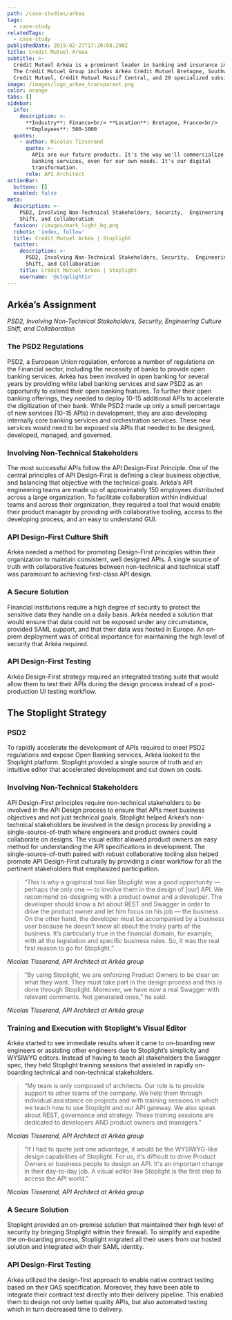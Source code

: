 ```yaml
---
path: /case-studies/arkea
tags:
  - case-study
relatedTags:
  - case-study
publishedDate: 2019-02-27T17:20:08.290Z
title: Crédit Mutuel Arkéa
subtitle: >-
  Crédit Mutuel Arkéa is a prominent leader in banking and insurance in Europe.
  The Crédit Mutuel Group includes Arkéa Crédit Mutuel Bretagne, Southwest
  Credit Mutuel, Crédit Mutuel Massif Central, and 20 specialized subsidiaries
image: /images/logo_arkea_transparent.png
color: orange
tabs: []
sidebar:
  info:
    description: >-
      **Industry**: Finance<br/> **Location**: Bretagne, France<br/>
      **Employees**: 500-1000
  quotes:
    - author: Nicolas Tisserand
      quote: >-
        APIs are our future products. It's the way we'll commercialize our
        banking services, even for our own needs. It's our digital
        transformation.
      role: API Architect
actionBar:
  buttons: []
  enabled: false
meta:
  description: >-
    PSD2, Involving Non-Technical Stakeholders, Security,  Engineering Culture
    Shift, and Collaboration
  favicon: /images/mark_light_bg.png
  robots: 'index, follow'
  title: Crédit Mutuel Arkéa | Stoplight
  twitter:
    description: >-
      PSD2, Involving Non-Technical Stakeholders, Security,  Engineering Culture
      Shift, and Collaboration
    title: Crédit Mutuel Arkéa | Stoplight
    username: '@stoplightio'
---
```

## Arkéa’s Assignment 

*PSD2, Involving Non-Technical Stakeholders, Security,  Engineering Culture Shift, and Collaboration*



### The PSD2 Regulations

PSD2, a European Union regulation, enforces a number of regulations on the Financial sector, including the necessity of banks to provide open banking services. Arkéa has been involved in open banking for several years by providing white label banking services and saw PSD2 as an opportunity to extend their open banking features. To further their open banking offerings, they needed to deploy 10-15 additional APIs to accelerate the digitization of their bank. While PSD2 made up only a small percentage of new services (10-15 APIs) in development, they are also developing internally core banking services and orchestration services. These new services would need to be exposed via APIs that needed to be designed, developed, managed, and governed. 



### Involving Non-Technical Stakeholders

The most successful APIs follow the API Design-First Principle. One of the central principles of API Design-First is defining a clear business objective, and balancing that objective with the technical goals. Arkéa’s API engineering teams are made up of approximately 150 employees distributed across a large organization. To facilitate collaboration within individual teams and across their organization, they required a tool that would enable their product manager by providing with collaborative tooling, access to the developing process, and an easy to understand GUI. 



### API Design-First Culture Shift 

Arkéa needed a method for promoting Design-First principles within their organization to maintain consistent, well designed APIs. A single source of truth with collaborative features between non-technical and technical staff was paramount to achieving first-class API design. 



### A Secure Solution

Financial institutions require a high degree of security to protect the sensitive data they handle on a daily basis. Arkéa needed a solution that would ensure that data could not be exposed under any circumstance, provided SAML support, and that their data was hosted in Europe.  An on-prem deployment was of critical importance for maintaining the high level of security that Arkéa required. 



### API Design-First Testing 

Arkéa Design-First strategy required an integrated testing suite that would allow them to test their APIs during the design process instead of a post-production UI testing workflow. 



## The Stoplight Strategy 



### PSD2

To rapidly accelerate the development of APIs required to meet PSD2 regulations and expose Open Banking services, Arkéa looked to the Stoplight platform. Stoplight provided a single source of truth and an intuitive editor that accelerated development and cut down on costs. 



### Involving Non-Technical Stakeholders 

API Design-First principles require non-technical stakeholders to be involved in the API Design process to ensure that APIs meet business objectives and not just technical goals. Stoplight helped Arkéa’s non-technical stakeholders be involved in the design process by providing a single-source-of-truth where engineers and product owners could collaborate on designs. The visual editor allowed product owners an easy method for understanding the API specifications in development. The single-source-of-truth paired with robust collaborative tooling also helped promote API Design-First culturally by providing a clear workflow for all the pertinent stakeholders that emphasized participation.  


>“This is why a graphical tool like Stoplight was a good opportunity — perhaps the only one — to involve them in the design of \[our] API. We recommend co-designing with a product owner and a developer. The developer should know a bit about REST and Swagger in order to drive the product owner and let him focus on his job — the business. On the other hand, the developer must be accompanied by a business user because he doesn’t know all about the tricky parts of the business. It’s particularly true in the financial domain, for example, with all the legislation and specific business rules. So, it was the real first reason to go for Stoplight.” 

*Nicolas Tisserand, API Architect at Arkéa group* 

>“By using Stoplight, we are enforcing Product Owners to be clear on what they want. They must take part in the design process and this is done through Stoplight. Moreover, we have now a real Swagger with relevant comments. Not generated ones,” he said.

*Nicolas Tisserand, API Architect at Arkéa group*



### Training and Execution with Stoplight’s Visual Editor

Arkéa started to see immediate results when it came to on-boarding new engineers or assisting other engineers due to Stoplight’s simplicity and WYSIWYG editors. Instead of having to teach all stakeholders the Swagger spec, they held Stoplight training sessions that assisted in rapidly on-boarding technical and non-technical stakeholders. 

>“My team is only composed of architects. Our role is to provide support to other teams of the company. We help them through individual assistance on projects and with training sessions in which we teach how to use Stoplight and our API gateway. We also speak about REST, governance and strategy. These training sessions are dedicated to developers AND product owners and managers.”

*Nicolas Tisserand, API Architect at Arkéa group*



>“If I had to quote just one advantage, it would be the WYSIWYG-like design capabilities of Stoplight. For us, it's difficult to drive Product Owners or business people to design an API. It's an important change in their day-to-day job. A visual editor like Stoplight is the first step to access the API world.”

*Nicolas Tisserand, API Architect at Arkéa group*



### A Secure Solution 

Stoplight provided an on-premise solution that maintained their high level of security by bringing Stoplight within their firewall. To simplify and expedite the on-boarding process, Stoplight migrated all their users from our hosted solution and integrated with their SAML identity.



### API Design-First Testing 

Arkéa utilized the design-first approach to enable native contract testing based on their OAS specification. Moreover, they have been able to integrate their contract test directly into their delivery pipeline. This enabled them to design not only better quality APIs, but also automated testing which in turn decreased time to delivery.
